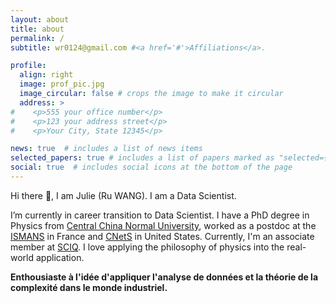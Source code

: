 ```yaml
---
layout: about
title: about
permalink: /
subtitle: wr0124@gmail.com #<a href='#'>Affiliations</a>.

profile:
  align: right
  image: prof_pic.jpg
  image_circular: false # crops the image to make it circular
  address: >
#    <p>555 your office number</p>
#    <p>123 your address street</p>
#    <p>Your City, State 12345</p>

news: true  # includes a list of news items
selected_papers: true # includes a list of papers marked as "selected={true}"
social: true  # includes social icons at the bottom of the page
---
```




Hi there 👋, I am Julie (Ru WANG). I am a Data Scientist.

I’m currently in career transition to Data Scientist. I have a PhD degree in Physics from [Central China Normal University](http://english.ccnu.edu.cn/), worked as a postdoc at the [ISMANS](https://ismans.cesi.fr/) in France and [CNetS](https://cnets.indiana.edu/) in United States. Currently, I'm an associate member at [SCIQ](https://www.esiea.fr/pedagogie/laboratoires/sciq/#associes). I love applying the philosophy of physics into the real-world application. 

<p></p>
<p></p>
<p></p>

**Enthousiaste à l'idée d'appliquer l'analyse de données et la théorie de la complexité dans le monde industriel.**